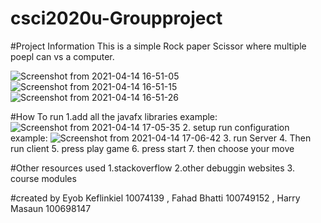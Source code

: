 # csci2020u-Groupproject



#Project Information 
This is a simple Rock paper Scissor where multiple poepl can vs a computer. 

![Screenshot from 2021-04-14 16-51-05](https://user-images.githubusercontent.com/55511484/114777443-b3359380-9d41-11eb-814c-1379082bae90.png)
![Screenshot from 2021-04-14 16-51-15](https://user-images.githubusercontent.com/55511484/114777456-b4ff5700-9d41-11eb-90b6-2641e7e430bd.png)
![Screenshot from 2021-04-14 16-51-26](https://user-images.githubusercontent.com/55511484/114777462-b597ed80-9d41-11eb-8ca4-0174bfb5ce4e.png)


#How To run
1.add all the javafx libraries 
example:
![Screenshot from 2021-04-14 17-05-35](https://user-images.githubusercontent.com/55511484/114779119-b3369300-9d43-11eb-8258-b6699a899663.png)
2. setup run configuration
example:
![Screenshot from 2021-04-14 17-06-42](https://user-images.githubusercontent.com/55511484/114779225-d6614280-9d43-11eb-9c28-15a8e885507c.png)
3. run Server
4. Then run client
5. press play game 
6. press start
7. then choose your move 

#Other resources used
1.stackoverflow
2.other debuggin websites 
3. course modules 

#created by
Eyob Keflinkiel 10074139 , Fahad Bhatti 100749152 , Harry Masaun 100698147
